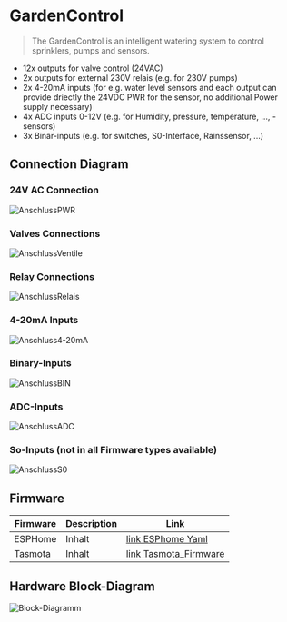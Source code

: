 # GardenControl

> The GardenControl is an intelligent watering system to control sprinklers, pumps and sensors. 

+ 12x outputs for valve control (24VAC)
+ 2x outputs for external 230V relais (e.g. for 230V pumps)
+ 2x 4-20mA inputs (for e.g. water level sensors and  each output can provide driectly the 24VDC PWR for the sensor, no additional Power supply necessary)
+ 4x ADC inputs 0-12V (e.g. for Humidity, pressure, temperature, ..., -sensors)
+ 3x Binär-inputs (e.g. for switches, S0-Interface, Rainssensor, ...)

## Connection Diagram

### 24V AC Connection
![AnschlussPWR](doc/picture/AnschlussPWR.PNG)

### Valves Connections
![AnschlussVentile](doc/picture/AnschlussVentile.PNG)

### Relay Connections
![AnschlussRelais](doc/picture/AnschlussRelais.PNG)

### 4-20mA Inputs
![Anschluss4-20mA](doc/picture/Anschluss4-20mA.PNG)

### Binary-Inputs
![AnschlussBIN](doc/picture/AnschlussBIN.PNG)

### ADC-Inputs
![AnschlussADC](doc/picture/AnschlussADC.PNG)

### So-Inputs (not in all Firmware types available) 
![AnschlussS0](doc/picture/AnschlussS0.PNG)

## Firmware 

Firmware | Description | Link
-------- | -------- | --------
ESPHome  | Inhalt   | [link ESPhome Yaml](ESPHome_Firmware/esp32-gardencontrol.yaml)
Tasmota   | Inhalt   | [link Tasmota_Firmware](https://gitlab.com/noschFRQ/esp32-gardencontrol)

## Hardware Block-Diagram
![Block-Diagramm](doc/picture/GardenControl_Block_Diagram.png)


